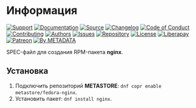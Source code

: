 # Информация

[![Support](https://cdn-storage.github.io/images/badges/info.support.svg)](https://sysadmins.community/)
[![Documentation](https://cdn-storage.github.io/images/badges/info.documentation.svg)](https://sysadmins.wiki/)
[![Source](https://cdn-storage.github.io/images/badges/info.source.svg)](https://github.com/factory-02/fedora-nginx)
[![Changelog](https://cdn-storage.github.io/images/badges/info.changelog.svg)](CHANGELOG.md)
[![Code of Conduct](https://cdn-storage.github.io/images/badges/info.coc.svg)](https://metainfo.github.io/coc/)
[![Contributing](https://cdn-storage.github.io/images/badges/info.contributing.svg)](https://metainfo.github.io/contributing/)
[![Authors](https://cdn-storage.github.io/images/badges/info.authors.svg)](AUTHORS)
[![Issues](https://cdn-storage.github.io/images/badges/info.issues.svg)](https://github.com/factory-02/fedora-nginx/issues)
[![Repository](https://cdn-storage.github.io/images/badges/repository.rpm.svg)](https://copr.fedorainfracloud.org/coprs/metastore/fedora-nginx/)
[![License](https://cdn-storage.github.io/images/badges/license.gpl-3.0.svg)](LICENSE)
[![Liberapay](https://cdn-storage.github.io/images/badges/donate.liberapay.svg)](https://liberapay.com/metadata/donate)
[![Patreon](https://cdn-storage.github.io/images/badges/donate.patreon.svg)](https://patreon.com/metadata)
[![By METADATA](https://cdn-storage.github.io/images/badges/by.metadata.svg)](https://metadata.foundation/)

SPEC-файл для создания RPM-пакета **nginx**.

## Установка

1. Подключить репозиторий **METASTORE**: `dnf copr enable metastore/fedora-nginx`.
2. Установить пакет: `dnf install nginx`.
